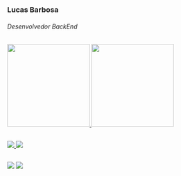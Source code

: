 ### Lucas Barbosa<h6>Desenvolvedor BackEnd</h6>
 <div>
  <a href="https://github.com/TheLaxus">
  <img height="190em" src="https://github-readme-stats.vercel.app/api?username=TheLaxus&show_icons=true&theme=midnight-purple&include_all_commits=true&count_private=true"/>
  <img height="190em" src="https://github-readme-stats.vercel.app/api/top-langs/?username=TheLaxus&layout=compact&langs_count=7&theme=midnight-purple"/>
</div>
 
 ##
 <img src="https://img.shields.io/badge/Java-ED8B00?style=for-the-badge&logo=java&logoColor=white"/>
 <img src="https://img.shields.io/badge/PHP-777BB4?style=for-the-badge&logo=php&logoColor=white"/>

 ##
  <a href="https://github.com/TheLaxus" target="_blank"><img src="https://img.shields.io/badge/GitHub-100000?style=for-the-badge&logo=github&logoColor=white"></a>
 <a href="https://www.youtube.com/channel/UCVfNUcBSgTxSFgaCqrmsPZg" target="_blank"><img src="https://img.shields.io/badge/YouTube-FF0000?style=for-the-badge&logo=youtube&logoColor=white"></a>
 
